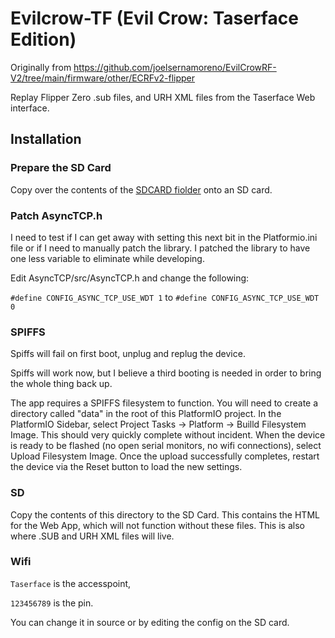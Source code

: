 # Evilcrow-TF (Evil Crow: Taserface Edition)

Originally from https://github.com/joelsernamoreno/EvilCrowRF-V2/tree/main/firmware/other/ECRFv2-flipper

Replay Flipper Zero .sub files, and URH XML files from the Taserface Web interface.

## Installation

### Prepare the SD Card
Copy over the contents of the [SDCARD fiolder](https://github.com/joelsernamoreno/EvilCrowRF-V2/tree/main/firmware/other/ECRFv2-flipper/SD) onto an SD card.

### Patch AsyncTCP.h
I need to test if I can get away with setting this next bit in the Platformio.ini file or if I need to manually patch the library. I patched the library to have one less variable to eliminate while developing.

Edit AsyncTCP/src/AsyncTCP.h and change the following:

`#define CONFIG_ASYNC_TCP_USE_WDT 1` to `#define CONFIG_ASYNC_TCP_USE_WDT 0`


### SPIFFS

Spiffs will fail on first boot, unplug and replug the device. 

Spiffs will work now, but I believe a third booting is needed in order to bring the whole thing back up.

The app requires a SPIFFS filesystem to function. You will need to create a directory called "data" in the root of this PlatformIO project.
In the PlatformIO Sidebar, select Project Tasks -> Platform -> Builld Filesystem Image. This should very quickly complete without incident. When the device is ready to be flashed (no open serial monitors, no wifi connections), select Upload Filesystem Image.  Once the upload successfully completes, restart the device via the Reset button to load the new settings.

### SD

Copy the contents of this directory to the SD Card. This contains the HTML for the Web App, which will not function without these files. This is also where .SUB and URH XML files will live.

### Wifi 

`Taserface` is the accesspoint, 

`123456789` is the pin. 

You can change it in source or by editing the config on the SD card.
